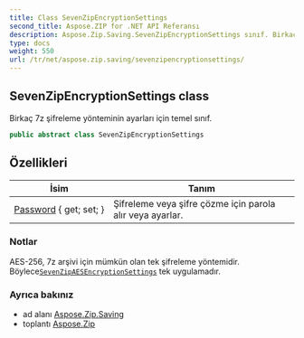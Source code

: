 ```yaml
---
title: Class SevenZipEncryptionSettings
second_title: Aspose.ZIP for .NET API Referansı
description: Aspose.Zip.Saving.SevenZipEncryptionSettings sınıf. Birkaç 7z şifreleme yönteminin ayarları için temel sınıf.
type: docs
weight: 550
url: /tr/net/aspose.zip.saving/sevenzipencryptionsettings/
---
```

## SevenZipEncryptionSettings class

Birkaç 7z şifreleme yönteminin ayarları için temel sınıf.

```csharp
public abstract class SevenZipEncryptionSettings
```

## Özellikleri

| İsim | Tanım |
| --- | --- |
| [Password](../../aspose.zip.saving/sevenzipencryptionsettings/password/) { get; set; } | Şifreleme veya şifre çözme için parola alır veya ayarlar. |

### Notlar

AES-256, 7z arşivi için mümkün olan tek şifreleme yöntemidir. Böylece[`SevenZipAESEncryptionSettings`](../sevenzipaesencryptionsettings/) tek uygulamadır.

### Ayrıca bakınız

* ad alanı [Aspose.Zip.Saving](../../aspose.zip.saving/)
* toplantı [Aspose.Zip](../../)



